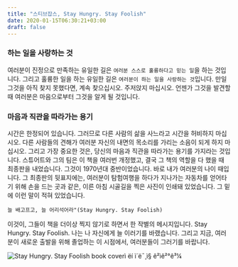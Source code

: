 ```yaml
---
title: "스티브잡스, Stay Hungry. Stay Foolish"
date: 2020-01-15T06:30:21+03:00
draft: false
---
```


### 하는 일을 사랑하는 것

여러분이 진정으로 만족하는 유일한 길은 `여러분 스스로 훌륭하다고 믿는 일`을 하는 것입니다. 그리고 훌륭한 일을 하는 유일한 길은 `여러분이 하는 일을 사랑하는 것`입니다. 만일 그것을 아직 찾지 못했다면, 계속 찾으십시오. 주저앉지 마십시오. 언젠가 그것을 발견할 때 여러분은 마음으로부터 그것을 알게 될 것입니다.

### 마음과 직관을 따라가는 용기

시간은 한정되어 있습니다. 그러므로 다른 사람의 삶을 사느라고 시간을 허비하지 마십시오. 다른 사람들의 견해가 여러분 자신의 내면의 목소리를 가리는 소음이 되게 하지 마십시오. 그리고 가장 중요한 것은, 당신의 마음과 직관을 따라가는 용기를 가지라는 것입니다. 스튜어트와 그의 팀은 이 책을 여러번 개정했고, 결국 그 책의 역할을 다 했을 때 최종판을 내었습니다. 그것이 1970년대 중반이었습니다. 바로 내가 여러분의 나이 때입니다. 그 최종판의 뒷표지에는, 여러분이 탐험여행을 하다가 지나가는 자동차를 얻어타기 위해 손을 드는 곳과 같은, 이른 아침 시골길을 찍은 사진이 인쇄돼 있었습니다. 그 밑에 이런 말이 적혀 있었습니다.

```스티브잡스
늘 배고프고, 늘 어리석어라"(Stay Hungry. Stay Foolish)
```

이것이, 그들이 책을 더이상 찍지 않기로 하면서 한 작별의 메시지입니다. Stay Hungry. Stay Foolish. 나는 나 자신에게 늘 이러기를 바랬습니다. 그리고 지금, 여러분이 새로운 출발을 위해 졸업하는 이 시점에서, 여러분들이 그러기를 바랍니다.

![Stay Hungry. Stay Foolish book coverì ëí ì´ë¯¸ì§ ê²ìê²°ê³¼](https://live.staticflickr.com/5524/11253937913_34a372ca3d_b.jpg)

